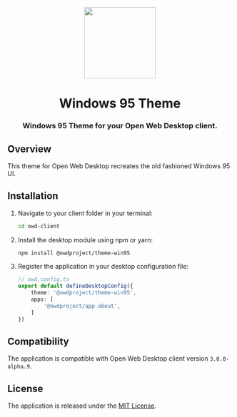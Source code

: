 <p align="center">
  <img width="160" height="160" src="https://avatars.githubusercontent.com/u/65117737?s=160&v=4" />
</p>
<h1 align="center">Windows 95 Theme</h1>
<h3 align="center">
  Windows 95 Theme for your Open Web Desktop client.
</h3>

## Overview

This theme for Open Web Desktop recreates the old fashioned Windows 95 UI.

## Installation

1.  Navigate to your client folder in your terminal:

    ```bash
    cd owd-client
    ```

2.  Install the desktop module using npm or yarn:

    ```bash
    npm install @owdproject/theme-win95
    ```

3.  Register the application in your desktop configuration file:

    ```typescript
    // owd.config.ts
    export default defineDesktopConfig({
        theme: '@owdproject/theme-win95',
        apps: [
            '@owdproject/app-about',
        ]
    })
    ```

## Compatibility

The application is compatible with Open Web Desktop client version `3.0.0-alpha.9`.

## License

The application is released under the [MIT License](LICENSE).